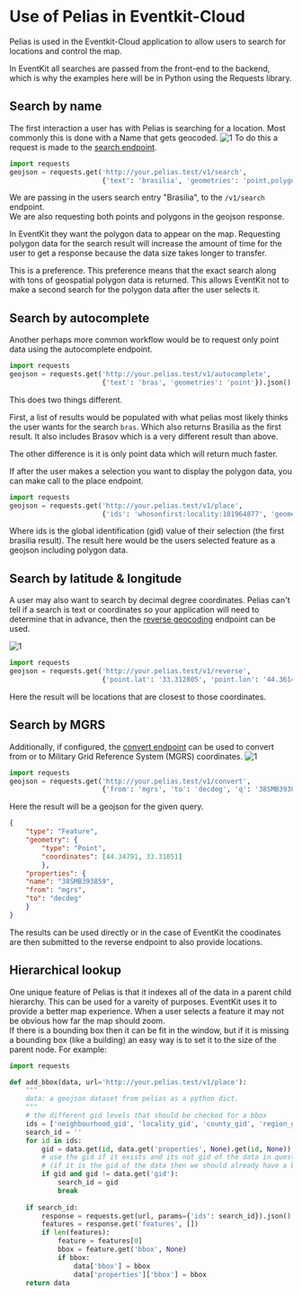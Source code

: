 # Use of Pelias in Eventkit-Cloud 

Pelias is used in the Eventkit-Cloud application to allow users to search for locations and control the map. 

In EventKit all searches are passed from the front-end to the backend, which is why the examples here will be in Python 
using the Requests library.

## Search by name
The first interaction a user has with Pelias is searching for a location. Most commonly this is done with a Name that gets geocoded.
![1](assets/images/ek_search_name.png)
To do this a request is made to the [search endpoint](./search.md). 
```python
import requests
geojson = requests.get('http://your.pelias.test/v1/search', 
                       {'text': 'brasilia', 'geometries': 'point,polygon'}).json() 
```
We are passing in the users search entry "Brasilia", to the `/v1/search` endpoint.  
We are also requesting both points and polygons in the geojson response.   

In EventKit they want the polygon data to appear on the map.  Requesting polygon data for the search result will increase
the amount of time for the user to get a response because the data size takes longer to transfer. 

This is a preference.  This preference means that the exact search along with tons of geospatial polygon data is returned.  This allows EventKit not to make a second search for the polygon data after the user selects it. 

## Search by autocomplete
Another perhaps more common workflow would be to request only point data using the autocomplete endpoint.

```python
import requests
geojson = requests.get('http://your.pelias.test/v1/autocomplete', 
                       {'text': 'bras', 'geometries': 'point'}).json() 
```
This does two things different. 
 
 First, a list of results would be populated with what pelias most likely thinks the user wants for the search `bras`.
Which also returns Brasilia as the first result.  It also includes Brasov which is a very different result than above.  

The other difference is it is only point data which will return much faster. 

If after the user makes a selection you want to display the polygon data, you can make call to the place endpoint. 
```python
import requests
geojson = requests.get('http://your.pelias.test/v1/place', 
                       {'ids': 'whosonfirst:locality:101964877', 'geometries': 'polygon'}).json() 
```
Where ids is the global identification (gid) value of their selection (the first brasilia result). 
The result here would be the users selected feature as a geojson including polygon data.

## Search by latitude & longitude
A user may also want to search by decimal degree coordinates.  Pelias can't tell if a search is text or coordinates so your application
will need to determine that in advance, then the [reverse geocoding](./reverse.md) endpoint can be used.

![1](assets/images/ek_search_lat_lon.png)
```python
import requests
geojson = requests.get('http://your.pelias.test/v1/reverse', 
                       {'point.lat': '33.312805', 'point.lon': '44.361488'}).json() 
```
Here the result will be locations that are closest to those coordinates. 

## Search by MGRS
Additionally, if configured, the [convert endpoint](./convert.md) can be used to convert from or to Military Grid Reference System (MGRS) coordinates. 
![1](assets/images/ek_search_mgrs.png)
```python
import requests
geojson = requests.get('http://your.pelias.test/v1/convert', 
                       {'from': 'mgrs', 'to': 'decdeg', 'q': '38SMB393859'}).json() 
```
Here the result will be a geojson for the given query.
```json
{
    "type": "Feature",
    "geometry": {
        "type": "Point",
        "coordinates": [44.34791, 33.31051]
        },
    "properties": {
    "name": "38SMB393859",
    "from": "mgrs",
    "to": "decdeg"
    }
}
```
The results can be used directly or in the case of EventKit the coodinates are then submitted to the reverse endpoint to also 
provide locations.

## Hierarchical lookup

One unique feature of Pelias is that it indexes all of the data in a parent child hierarchy.  This can be used for a vareity of purposes.
EventKit uses it to provide a better map experience.  When a user selects a feature it may not be obvious how far the map should zoom.   
If there is a bounding box then it can be fit in the window, but if it is missing a bounding box (like a building) an easy way is to set it to the size of the parent node. 
For example:
```python
import requests

def add_bbox(data, url='http://your.pelias.test/v1/place'):
    """
    data: a geojson dataset from pelias as a python dict. 
    """
    # the different gid levels that should be checked for a bbox
    ids = ['neighbourhood_gid', 'locality_gid', 'county_gid', 'region_gid', 'country_gid']
    search_id = ''
    for id in ids:
        gid = data.get(id, data.get('properties', None).get(id, None))
        # use the gid if it exists and its not gid of the data in question
        # (if it is the gid of the data then we should already have a bbox if its available at that level)
        if gid and gid != data.get('gid'):
            search_id = gid
            break
    
    if search_id:
        response = requests.get(url, params={'ids': search_id}).json()
        features = response.get('features', [])
        if len(features):
            feature = features[0]
            bbox = feature.get('bbox', None)
            if bbox:
                data['bbox'] = bbox
                data['properties']['bbox'] = bbox
    return data
```